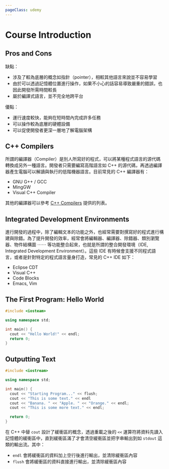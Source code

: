 ```yaml
---
pageClass: udemy
---
```


# Course Introduction

## Pros and Cons

缺點：

- 涉及了較為底層的概念如指針（pointer），相較其他語言來說並不容易學習
- 由於可以透過記憶體位置進行操作，如果不小心的話容易導致嚴重的錯誤，也因此開發所需時間較長
- 屬於編譯式語言，並不完全地跨平台

優點：

- 運行速度較快，能夠在短時間內完成許多任務
- 可以操作較為底層的硬體設備
- 可以促使開發者更深一層地了解電腦架構

## C++ Compilers

所謂的編譯器（Compiler）是別人所寫好的程式，可以將某種程式語言的源代碼轉換成另外一種語言。開發者只需要編寫高階語言如 C++ 的源代碼，再透過編譯器產生電腦可以解讀與執行的低階機器語言。目前常見的 C++ 編譯器有：

- GNU G++ / GCC
- MingGW
- Visual C++ Compiler

其他的編譯器可以參考 [C++ Compilers](https://www.wikiwand.com/en/List_of_compilers#/C++_compilers) 提供的列表。

## Integrated Development Environments

進行開發的過程中，除了編輯文本的功能之外，也經常需要對撰寫好的程式進行構建與除錯。為了提升開發的效率，經常會將編輯器、編譯器、除錯器、類別瀏覽器、物件結構圖 ⋯⋯ 等功能整合起來，也就是所謂的整合開發環境（IDE, Integrated Development Environment）。這些 IDE 有時候會支援不同程式語言，或者是針對特定的程式語言量身打造，常見的 C++ IDE 如下：

- Eclipse CDT
- Visual C++
- Code Blocks
- Emacs, Vim

## The First Program: Hello World

```cpp
#include <iosteam>

using namespace std;

int main() {
  cout << "Hello World!" << endl;
  return 0;
}
```

## Outputting Text

```cpp
#include <iostream>

using namespace std;

int main() {
  cout << "Starting Program..." << flush;
  cout << "This is some text." << endl
  cout << "Banana. " << "Apple. " << "Orange." << endl;
  cout << "This is some more text." << endl;

  return 0;
}
```

在 C++ 中替 `cout` 設計了緩衝區的概念，透過重載之後的 `<<` 運算符將資料先讀入記憶體的緩衝區中，直到緩衝區滿了才會清空緩衝區並把字串輸出到如 `stdout` 這類的輸出流。其中：

- `endl` 會將緩衝區的資料加上空行後進行輸出，並清除緩衝區內容
- `flush` 會將緩衝區的資料直接進行輸出，並清除緩衝區內容

